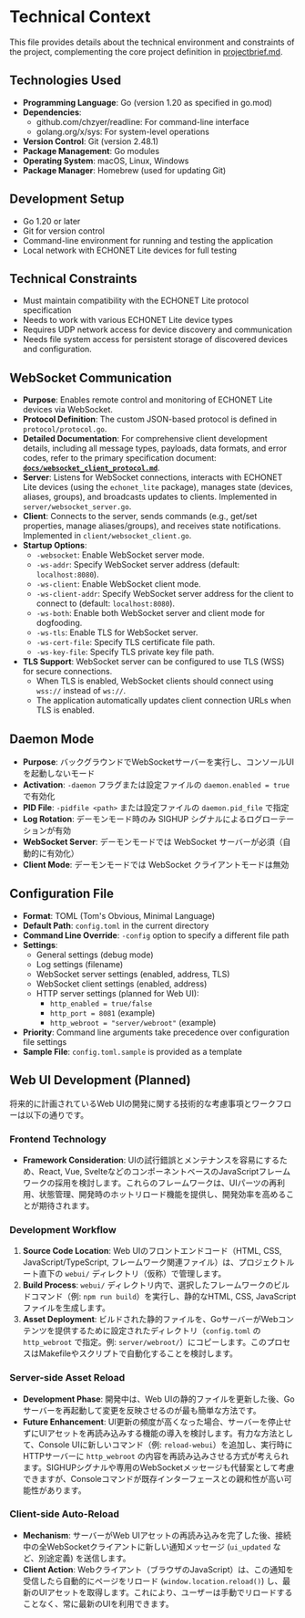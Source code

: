 # Technical Context

This file provides details about the technical environment and constraints of the project, complementing the core project definition in [projectbrief.md](./projectbrief.md).

## Technologies Used

- **Programming Language**: Go (version 1.20 as specified in go.mod)
- **Dependencies**:
  - github.com/chzyer/readline: For command-line interface
  - golang.org/x/sys: For system-level operations
- **Version Control**: Git (version 2.48.1)
- **Package Management**: Go modules
- **Operating System**: macOS, Linux, Windows
- **Package Manager**: Homebrew (used for updating Git)

## Development Setup

- Go 1.20 or later
- Git for version control
- Command-line environment for running and testing the application
- Local network with ECHONET Lite devices for full testing

## Technical Constraints

- Must maintain compatibility with the ECHONET Lite protocol specification
- Needs to work with various ECHONET Lite device types
- Requires UDP network access for device discovery and communication
- Needs file system access for persistent storage of discovered devices and configuration.

## WebSocket Communication

- **Purpose**: Enables remote control and monitoring of ECHONET Lite devices via WebSocket.
- **Protocol Definition**: The custom JSON-based protocol is defined in `protocol/protocol.go`.
- **Detailed Documentation**: For comprehensive client development details, including all message types, payloads, data formats, and error codes, refer to the primary specification document: **[`docs/websocket_client_protocol.md`](../docs/websocket_client_protocol.md)**.
- **Server**: Listens for WebSocket connections, interacts with ECHONET Lite devices (using the `echonet_lite` package), manages state (devices, aliases, groups), and broadcasts updates to clients. Implemented in `server/websocket_server.go`.
- **Client**: Connects to the server, sends commands (e.g., get/set properties, manage aliases/groups), and receives state notifications. Implemented in `client/websocket_client.go`.
- **Startup Options**:
  - `-websocket`: Enable WebSocket server mode.
  - `-ws-addr`: Specify WebSocket server address (default: `localhost:8080`).
  - `-ws-client`: Enable WebSocket client mode.
  - `-ws-client-addr`: Specify WebSocket server address for the client to connect to (default: `localhost:8080`).
  - `-ws-both`: Enable both WebSocket server and client mode for dogfooding.
  - `-ws-tls`: Enable TLS for WebSocket server.
  - `-ws-cert-file`: Specify TLS certificate file path.
  - `-ws-key-file`: Specify TLS private key file path.
- **TLS Support**: WebSocket server can be configured to use TLS (WSS) for secure connections.
  - When TLS is enabled, WebSocket clients should connect using `wss://` instead of `ws://`.
  - The application automatically updates client connection URLs when TLS is enabled.

## Daemon Mode

- **Purpose**: バックグラウンドでWebSocketサーバーを実行し、コンソールUIを起動しないモード
- **Activation**: `-daemon` フラグまたは設定ファイルの `daemon.enabled = true` で有効化
- **PID File**: `-pidfile <path>` または設定ファイルの `daemon.pid_file` で指定
- **Log Rotation**: デーモンモード時のみ SIGHUP シグナルによるログローテーションが有効
- **WebSocket Server**: デーモンモードでは WebSocket サーバーが必須（自動的に有効化）
- **Client Mode**: デーモンモードでは WebSocket クライアントモードは無効

## Configuration File

- **Format**: TOML (Tom's Obvious, Minimal Language)
- **Default Path**: `config.toml` in the current directory
- **Command Line Override**: `-config` option to specify a different file path
- **Settings**:
  - General settings (debug mode)
  - Log settings (filename)
  - WebSocket server settings (enabled, address, TLS)
  - WebSocket client settings (enabled, address)
  - HTTP server settings (planned for Web UI):
    - `http_enabled = true/false`
    - `http_port = 8081` (example)
    - `http_webroot = "server/webroot"` (example)
- **Priority**: Command line arguments take precedence over configuration file settings
- **Sample File**: `config.toml.sample` is provided as a template

## Web UI Development (Planned)

将来的に計画されているWeb UIの開発に関する技術的な考慮事項とワークフローは以下の通りです。

### Frontend Technology

- **Framework Consideration**: UIの試行錯誤とメンテナンスを容易にするため、React, Vue, SvelteなどのコンポーネントベースのJavaScriptフレームワークの採用を検討します。これらのフレームワークは、UIパーツの再利用、状態管理、開発時のホットリロード機能を提供し、開発効率を高めることが期待されます。

### Development Workflow

1.  **Source Code Location**: Web UIのフロントエンドコード（HTML, CSS, JavaScript/TypeScript, フレームワーク関連ファイル）は、プロジェクトルート直下の `webui/` ディレクトリ（仮称）で管理します。
2.  **Build Process**: `webui/` ディレクトリ内で、選択したフレームワークのビルドコマンド（例: `npm run build`）を実行し、静的なHTML, CSS, JavaScriptファイルを生成します。
3.  **Asset Deployment**: ビルドされた静的ファイルを、GoサーバーがWebコンテンツを提供するために設定されたディレクトリ（`config.toml` の `http_webroot` で指定。例: `server/webroot/`）にコピーします。このプロセスはMakefileやスクリプトで自動化することを検討します。

### Server-side Asset Reload

- **Development Phase**: 開発中は、Web UIの静的ファイルを更新した後、Goサーバーを再起動して変更を反映させるのが最も簡単な方法です。
- **Future Enhancement**: UI更新の頻度が高くなった場合、サーバーを停止せずにUIアセットを再読み込みする機能の導入を検討します。有力な方法として、Console UIに新しいコマンド（例: `reload-webui`）を追加し、実行時にHTTPサーバーに `http_webroot` の内容を再読み込みさせる方式が考えられます。SIGHUPシグナルや専用のWebSocketメッセージも代替案として考慮できますが、Consoleコマンドが既存インターフェースとの親和性が高い可能性があります。

### Client-side Auto-Reload

- **Mechanism**: サーバーがWeb UIアセットの再読み込みを完了した後、接続中の全WebSocketクライアントに新しい通知メッセージ (`ui_updated` など、別途定義) を送信します。
- **Client Action**: Webクライアント（ブラウザのJavaScript）は、この通知を受信したら自動的にページをリロード (`window.location.reload()`) し、最新のUIアセットを取得します。これにより、ユーザーは手動でリロードすることなく、常に最新のUIを利用できます。
